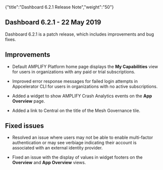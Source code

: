 {"title":"Dashboard 6.2.1 Release Note","weight":"50"}

## Dashboard 6.2.1 - 22 May 2019

Dashboard 6.2.1 is a patch release, which includes improvements and bug fixes.

## Improvements

* Default AMPLIFY Platform home page displays the **My Capabilities** view for users in organizations with any paid or trial subscriptions.

* Improved error response messages for failed login attempts in Appcelerator CLI for users in organizations with no active subscriptions.

* Added a widget to show AMPLIFY Crash Analytics events on the **App Overview** page.

* Added a link to Central on the title of the Mesh Governance tile.

## Fixed issues

* Resolved an issue where users may not be able to enable multi-factor authentication or may see verbiage indicating their account is associated with an external identity provider.

* Fixed an issue with the display of values in widget footers on the **Overview** and **App Overview** views.
